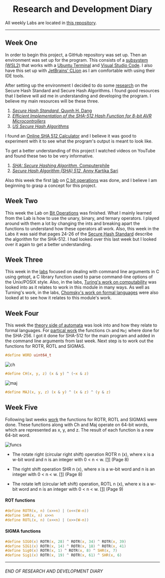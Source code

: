 <h1 align="center">Research and Development Diary</h1>

All weekly Labs are located in [this repository](https://github.com/johnshields/TOA-Labs).

***
## Week One
In order to begin this project, a GitHub repository was set up. Then an environment was set up for the program. This consists of a [subsystem (WSL2)](https://docs.microsoft.com/en-us/windows/wsl/install-win10#manual-installation-steps) that works with a [Ubuntu Terminal](https://www.microsoft.com/en-us/p/ubuntu/9nblggh4msv6?activetab=pivot:overviewtab) and [Visual Studio Code](https://code.visualstudio.com/). I also have this set up with [JetBrains' CLion](https://www.jetbrains.com/clion/download) as I am comfortable with using their IDE tools.

After setting up the environment I decided to do some [research](https://github.com/johnshields/SHA512-Calculator/wiki/Research) on the Secure Hash Standard and Secure Hash Algorithms. I found good resources that I believe will aid me in understanding and developing the program. I believe my main resources will be these three.
1. [*Secure Hash Standard*, Quynh H. Dang](https://www.nist.gov/publications/secure-hash-standard)
2. [*Efficient Implementation of the SHA-512 Hash Function for 8-bit AVR Microcontrollers*](https://core.ac.uk/download/pdf/186473296.pdf)
3. [*US Secure Hash Algorithms*](https://tools.ietf.org/pdf/rfc4634.pdf)

I found an [Online SHA 512 Calculator](https://emn178.github.io/online-tools/sha512.html) and I believe it was good to experiment with it to see what the program's output is meant to look like.

To get a better understanding of this project I watched videos on YouTube and found these two to be very informative.
1. [*SHA: Secure Hashing Algorithm*, Computerphile](https://www.youtube.com/watch?v=DMtFhACPnTY&ab_channel=Computerphile)
2. [*Secure Hash Algorithm (SHA) 512*, Anny Kartika Sari](https://www.youtube.com/watch?v=Q0MSYPlGHyo&t=372s&ab_channel=AnnyKartikaSari)

Also this week the first [lab](https://web.microsoftstream.com/video/9e7f870c-309e-43eb-805e-ea4e7ee719e1) on [C bit operations](https://github.com/johnshields/TOA-Labs/blob/main/bit_operations/main.c) was done, and I believe I am beginning to grasp a concept for this project.

## Week Two
This week the Lab on [Bit Operations](https://github.com/johnshields/TOA-Labs/blob/main/bit_operations/main.c) was finished. What I mainly learned from the Lab is how to use the unary, binary, and ternary operators. I played around with them a lot by changing the ints and breaking apart the functions to understand how these operators all work. Also, this week in the Labs it was said that pages 24-26 of the [Secure Hash Standard](https://nvlpubs.nist.gov/nistpubs/FIPS/NIST.FIPS.180-4.pdf) describe the algorithm for the SHA-512. I had looked over this last week but I looked over it again to get a better understanding.

## Week Three
This week in the [labs](https://login.microsoftonline.com/common/oauth2/authorize?client_id=cf53fce8-def6-4aeb-8d30-b158e7b1cf83&response_mode=form_post&response_type=code+id_token&scope=openid+profile&state=OpenIdConnect.AuthenticationProperties%3dAQAAAAIAAAAJLnJlZGlyZWN0cGh0dHBzOi8vd2ViLm1pY3Jvc29mdHN0cmVhbS5jb20vdmlkZW8vZmJjNDVkYWQtMDQ4ZS00YmNkLWJjYjktOWVmNDdmMjEzNGI5P3JlZmVycmVyPWh0dHBzOi8vbGVhcm5vbmxpbmUuZ21pdC5pZS8Ibm9uY2VLZXmbATM0OFRJRE15UFFGT05NdnJDWDFhaDZnYjV1V0twMXd1cndBblhHSk9sdmhGNEY5dng0TDdTZHpXLW82d2l3RWJfNWJEUm0tM2YxZWdBcHdLRkFFRlBubzlnTllNMUlCdEVMeHNoOV8tQzcxZ0NlWDVfYXBra09EZ2huX1BLck9BalpJTEdQVE8yVDdNZnJ2XzR3cV9OZ0h4SzBv&nonce=637501369895087745.ODU3YjcwMzUtM2RmNC00M2M1LTk5MjItZmU4Mjc1MWQzYTM2ZWMxOGMwOTMtNzMzZi00NWU2LWFlOWYtNmUyYzdiYTQwYjQ1&nonceKey=OpenIdConnect.nonce.1XDpLvM6x160r5%2f24j6FBPFZXmJj9ZBe9F6aLx8uzqM%3d&site_id=500453&redirect_uri=https%3a%2f%2fweb.microsoftstream.com%2f&post_logout_redirect_uri=https%3a%2f%2fproducts.office.com%2fmicrosoft-stream&msafed=0&prompt=none) focused on dealing with command line arguments in C using getopt, a C library function used to parse command-line options of the Unix/POSIX style. Also, in the labs, [Turing's work on computability](https://web.microsoftstream.com/video/d13ae4c9-9ec6-47ce-8ab4-8e9c34b190a9) was looked into as it relates to work in this module in many ways. As well as Turning's work, in the labs, [Chomsky's work on formal languages](https://web.microsoftstream.com/video/51cd7c6b-1b13-4ef0-bcc2-d9f62f7b84a6) were also looked at to see how it relates to this module's work.

## Week Four
This week the [theory side of automata](https://web.microsoftstream.com/video/11a99321-8e4e-4456-9f11-8b2ca1787f29) was look into and how they relate to formal languages. For [partical work](https://web.microsoftstream.com/video/9d3237fb-55e9-4159-9e08-aa2e086495e5) the functions `Ch` and `Maj` where done for the SHA-256. I got it done for SHA-512 for the main program and added in the command line arguments from last week. Next step is to work out the functions for ROTR, ROTL and SIGMAS.

```c
#define WORD uint64_t
```

![ch](https://user-images.githubusercontent.com/26766163/109430258-56cc1e00-79f8-11eb-9790-d504cb43babc.png)
```c
#define CH(x, y, z) (x & y) ^ (~x & z)
```

![maj](https://user-images.githubusercontent.com/26766163/109430281-76634680-79f8-11eb-8a50-4f24855efa26.png)
```c
#define MAJ(x, y, z) (x & y) ^ (x & z) ^ (y & z)
```

## Week Five
Following last weeks [work](https://web.microsoftstream.com/video/4584d6ab-ad5d-472a-92d3-afc0aa7a060b) the functions for ROTR, ROTL and SIGMAS were done. These functions along with Ch and Maj operate on 64-bit words, which are represented as x, y, and z. The result of each function is a new 64-bit word.

![funcs](https://user-images.githubusercontent.com/26766163/109554954-d9bea880-7acc-11eb-8464-cd5aea42efd6.png)

* The rotate right (circular right shift) operation ROTR n (x), where x is a w-bit word and n is an integer with 0 < n < w.  [[1]](https://www.nist.gov/publications/secure-hash-standard) (Page 8)


* The right shift operation SHR n (x), where x is a w-bit word and n is an integer with 0 < n < w. [[1]](https://www.nist.gov/publications/secure-hash-standard) (Page 8)

* The rotate left (circular left shift) operation, ROTL n (x), where x is a w-bit word and n is an integer with 0 < n < w.  [[1]](https://www.nist.gov/publications/secure-hash-standard) (Page 9)

#### ROT functions

```c
#define ROTR(x, n) (x>>n) | (x<<(W-n))
#define SHR(x, n) x>>n
#define ROTL(x, n) (x<<n) | (x>>(W-n))
```
#### SIGMA functions

```c
#define SIG0(x) ROTR(x, 28) ^ ROTR(x, 34) ^ ROTR(x, 39)
#define SIG1(x) ROTR(x, 14) ^ ROTR(x, 18) ^ ROTR(x, 41)
#define Sig0(x) ROTR(x, 1) ^ ROTR(x, 8) ^ SHR(x, 7)
#define Sig1(x) ROTR(x, 19) ^ ROTR(x, 61) ^ SHR(x, 6)
```
***
###### END OF RESEARCH AND DEVELOPMENT DIARY
